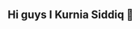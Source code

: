 ## Hi guys I Kurnia Siddiq 👋

<!--
**kursisiddiqsiddiq-ui/kursisiddiqsiddiq-ui** is a ✨ _special_ ✨ repository because its `README.md` (this file) appears on your GitHub profile.

Here are some ideas to get you started:

- 🔭 I’m currently working on ...
- 🌱 I’m currently learning ...
- 👯 I’m looking to collaborate on ...
- 🤔 I’m looking for help with ...
- 💬 Ask me about ...
- 📫 How to reach me: ...
- 😄 Pronouns: ...
- ⚡ Fun fact: ...
-->
[](https://media.giphy.com/media/v1.Y2lkPWVjZjA1ZTQ3bjAzbm9kaHRqMGdlM3h4a2hraWxqd3NzaXBndzU3bTFvbnptdjc2diZlcD12MV9naWZzX3JlbGF0ZWQmY3Q9Zw/jh7F7XwHTywg85ekdl/giphy.gif)

